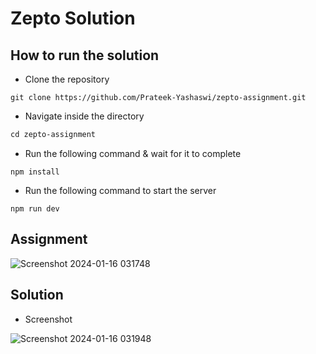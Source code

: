 # Zepto Solution

## How to run the solution

- Clone the repository

```console
git clone https://github.com/Prateek-Yashaswi/zepto-assignment.git
```

- Navigate inside the directory

```txt
cd zepto-assignment
```

- Run the following command & wait for it to complete

```console
npm install
```

- Run the following command to start the server

```console
npm run dev
```

## Assignment

![Screenshot 2024-01-16 031748](https://github.com/Prateek-Yashaswi/zepto-assignment/assets/60723631/cf15ca69-a638-4bf5-bab1-87e03512ddb0)

## Solution

- Screenshot

![Screenshot 2024-01-16 031948](https://github.com/Prateek-Yashaswi/zepto-assignment/assets/60723631/432208a0-02f3-4e5c-a5ff-5719723cfdda)
